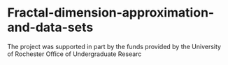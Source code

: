 # Fractal-dimension-approximation-and-data-sets
The project was supported in part by the funds provided by the University of Rochester Office of Undergraduate Researc
